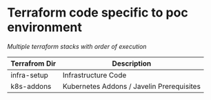 # Terraform code specific to poc environment

*Multiple terraform stacks with order of execution*

Terrafrom Dir | Description
--------------|--------------
infra-setup | Infrastructure Code
k8s-addons | Kubernetes Addons / Javelin Prerequisites